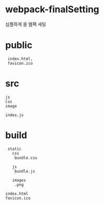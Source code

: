 # webpack-finalSetting

심플하게 쓸 웹팩 세팅

# public
     index.html, 
     favicon.ico

# src
    js
    css
    image
    
    index.js


# build
     static
       css
        bundle.css
        
       js
        bundle.js
        
       images
        .png

    index.html
    favicon.ico

